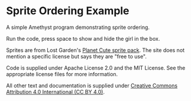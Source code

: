 # Sprite Ordering Example

A simple Amethyst program demonstrating sprite ordering.

Run the code, press space to show and hide the girl in the box.

Sprites are from Lost Garden's [Planet Cute sprite pack](http://www.lostgarden.com/2007/05/dancs-miraculously-flexible-game.html).
The site does not mention a specific license but says they are "free to use".

Code is supplied under Apache License 2.0 and the MIT License. See the appropriate license files for more information.

All other text and documentation is supplied under [Creative Commons Attribution 4.0 International (CC BY 4.0)](https://creativecommons.org/licenses/by/4.0/).
